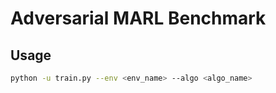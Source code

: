 # Adversarial MARL Benchmark

## Usage

```bash
python -u train.py --env <env_name> --algo <algo_name>
```
